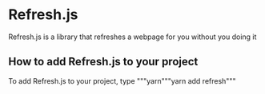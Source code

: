 # Refresh.js
Refresh.js is a library that refreshes a webpage for you without you doing it 
## How to add Refresh.js to your project
To add Refresh.js to your project, type """yarn"""yarn add refresh"""

